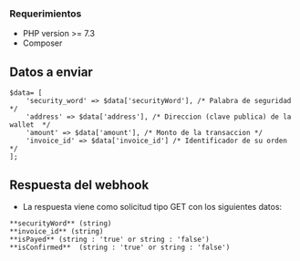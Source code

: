 ### Requerimientos

- PHP version >= 7.3
- Composer

## Datos a enviar

```
$data= [
    'security_word' => $data['securityWord'], /* Palabra de seguridad */
    'address' => $data['address'], /* Direccion (clave publica) de la wallet  */
    'amount' => $data['amount'], /* Monto de la transaccion */
    'invoice_id' => $data['invoice_id'] /* Identificador de su orden */
];

```


## Respuesta del webhook

- La respuesta viene como solicitud tipo GET con los siguientes datos:

```
**securityWord** (string)
**invoice_id** (string)
**isPayed** (string : 'true' or string : 'false')
**isConfirmed**  (string : 'true' or string : 'false')

```